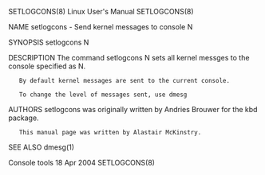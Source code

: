 SETLOGCONS(8)                                                                              Linux User's Manual                                                                              SETLOGCONS(8)

NAME
       setlogcons - Send kernel messages to console N

SYNOPSIS
       setlogcons N

DESCRIPTION
       The command setlogcons N sets all kernel messges to the console specified as N.

       By default kernel messages are sent to the current console.

       To change the level of messages sent, use dmesg

AUTHORS
       setlogcons was originally written by Andries Brouwer for the kbd package.

       This manual page was written by Alastair McKinstry.

SEE ALSO
       dmesg(1)

Console tools                                                                                  18 Apr 2004                                                                                  SETLOGCONS(8)
